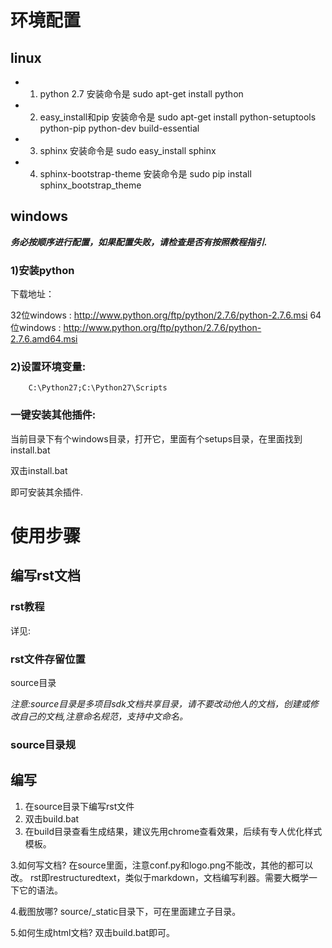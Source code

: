 
# 环境配置

## linux
* 1. python 2.7  安装命令是 sudo apt-get install python 
* 2. easy_install和pip   安装命令是 sudo apt-get install python-setuptools python-pip python-dev build-essential
* 3. sphinx  安装命令是 sudo easy_install sphinx
* 4. sphinx-bootstrap-theme 安装命令是 sudo pip install sphinx_bootstrap_theme

## windows

>
***务必按顺序进行配置，如果配置失败，请检查是否有按照教程指引.***

### 1)安装python

下载地址： 

32位windows : http://www.python.org/ftp/python/2.7.6/python-2.7.6.msi
64位windows : http://www.python.org/ftp/python/2.7.6/python-2.7.6.amd64.msi

### 2)设置环境变量:

```
    C:\Python27;C:\Python27\Scripts

```

###  一键安装其他插件:
当前目录下有个windows目录，打开它，里面有个setups目录，在里面找到install.bat

双击install.bat

即可安装其余插件.


# 使用步骤

## 编写rst文档

### rst教程 

详见: 

### rst文件存留位置

source目录

*注意:source目录是多项目sdk文档共享目录，请不要改动他人的文档，创建或修改自己的文档,注意命名规范，支持中文命名。*

### source目录规

## 编写

1) 在source目录下编写rst文件
2) 双击build.bat
3) 在build目录查看生成结果，建议先用chrome查看效果，后续有专人优化样式模板。

3.如何写文档?
在source里面，注意conf.py和logo.png不能改，其他的都可以改。
rst即restructuredtext，类似于markdown，文档编写利器。需要大概学一下它的语法。

4.截图放哪?
source/_static目录下，可在里面建立子目录。

5.如何生成html文档?
双击build.bat即可。
